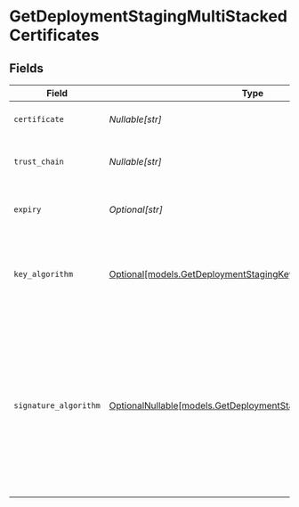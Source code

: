 # GetDeploymentStagingMultiStackedCertificates


## Fields

| Field                                                                                                                                                  | Type                                                                                                                                                   | Required                                                                                                                                               | Description                                                                                                                                            |
| ------------------------------------------------------------------------------------------------------------------------------------------------------ | ------------------------------------------------------------------------------------------------------------------------------------------------------ | ------------------------------------------------------------------------------------------------------------------------------------------------------ | ------------------------------------------------------------------------------------------------------------------------------------------------------ |
| `certificate`                                                                                                                                          | *Nullable[str]*                                                                                                                                        | :heavy_check_mark:                                                                                                                                     | The certificate text.                                                                                                                                  |
| `trust_chain`                                                                                                                                          | *Nullable[str]*                                                                                                                                        | :heavy_check_mark:                                                                                                                                     | The trust chain for the certificate.                                                                                                                   |
| `expiry`                                                                                                                                               | *Optional[str]*                                                                                                                                        | :heavy_minus_sign:                                                                                                                                     | The expiration date for the certificate.                                                                                                               |
| `key_algorithm`                                                                                                                                        | [Optional[models.GetDeploymentStagingKeyAlgorithm]](../models/getdeploymentstagingkeyalgorithm.md)                                                     | :heavy_minus_sign:                                                                                                                                     | The key algorithm of the certificate. This is either `ECDSA` or `RSA`.                                                                                 |
| `signature_algorithm`                                                                                                                                  | [OptionalNullable[models.GetDeploymentStagingSignatureAlgorithm]](../models/getdeploymentstagingsignaturealgorithm.md)                                 | :heavy_minus_sign:                                                                                                                                     | Indicates the SHA (Secure Hash Algorithm) function. You can use either `SHA-1` for a 160-bit (20-byte) hash or `SHA-256` for a 256-bit (32-byte) hash. |